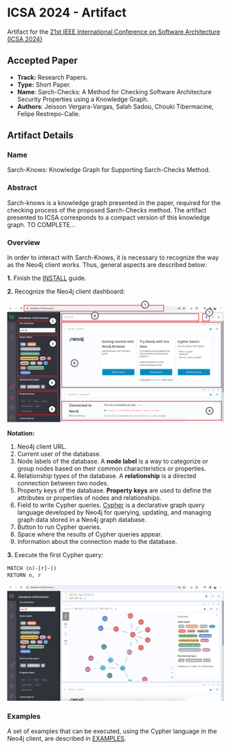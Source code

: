 # ICSA 2024 - Artifact

Artifact for the [21st IEEE International Conference on Software Architecture (ICSA 2024)](https://conf.researchr.org/home/icsa-2024)

## Accepted Paper

- **Track:** Research Papers.
- **Type:** Short Paper.
- **Name**: Sarch-Checks: A Method for Checking Software Architecture Security Properties using a Knowledge Graph.
- **Authors**: Jeisson Vergara-Vargas, Salah Sadou, Chouki Tibermacine, Felipe Restrepo-Calle.

## Artifact Details

### Name

Sarch-Knows: Knowledge Graph for Supporting Sarch-Checks Method.

### Abstract

Sarch-knows is a knowledge graph presented in the paper, required for the checking process of the proposed Sarch-Checks method. The artifact presented to ICSA corresponds to a compact version of this knowledge graph. TO COMPLETE...

### Overview

In order to interact with Sarch-Knows, it is necessary to recognize the way as the Neo4j client works. Thus, general aspects are described below:

**1.** Finish the [INSTALL](INSTALL.md) guide.

**2.** Recognize the Neo4j client dashboard:

![alt text](./figures/readme/fig1.png)

**Notation:**

1. Neo4j client URL.
2. Current user of the database.
3. Node labels of the database. A **node label** is a way to categorize or group nodes based on their common characteristics or properties.
4. Relationship types of the database. A **relationship** is a directed connection between two nodes.
5. Property keys of the database. **Property keys** are used to define the attributes or properties of nodes and relationships.
6. Field to write Cypher queries. [Cypher](https://neo4j.com/developer/cypher/) is a declarative graph query language developed by Neo4j for querying, updating, and managing graph data stored in a Neo4j graph database.
7. Button to run Cypher queries.
8. Space where the results of Cypher queries appear.
9. Information about the connection made to the database.

**3.** Execute the first Cypher query:

    MATCH (n)-[r]-()
    RETURN n, r

![alt text](./figures/readme/fig2.png)

### Examples

A set of examples that can be executed, using the Cypher language in the Neo4j client, are described in [EXAMPLES](EXAMPLES.md).
